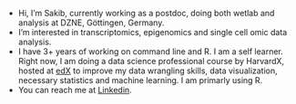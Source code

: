- Hi, I’m Sakib, currently working as a postdoc, doing both wetlab and analysis at DZNE, Göttingen, Germany.
- I’m interested in transcriptomics, epigenomics and single cell omic data analysis.
- I have 3+ years of working on command line and R. I am a self learner. Right now, I am doing a data science professional course by HarvardX, hosted at [edX] to improve my data wrangling skills, data visualization, necessary statistics and machine learning. I am primarly using R.
- You can reach me at [Linkedin].

[Linkedin]: https://www.linkedin.com/in/mssakib/
[edX]:https://www.edx.org/professional-certificate/harvardx-data-science
<!---
msadman-sakib/msadman-sakib is a ✨ special ✨ repository because its `README.md` (this file) appears on your GitHub profile.
You can click the Preview link to take a look at your changes.
--->
